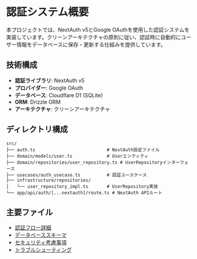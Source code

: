 # 認証システム概要

本プロジェクトでは、NextAuth v5とGoogle OAuthを使用した認証システムを実装しています。クリーンアーキテクチャの原則に従い、認証時に自動的にユーザー情報をデータベースに保存・更新する仕組みを提供しています。

## 技術構成

- **認証ライブラリ**: NextAuth v5
- **プロバイダー**: Google OAuth
- **データベース**: Cloudflare D1 (SQLite)
- **ORM**: Drizzle ORM
- **アーキテクチャ**: クリーンアーキテクチャ

## ディレクトリ構成

```
src/
├── auth.ts                           # NextAuth設定ファイル
├── domain/models/user.ts             # Userエンティティ
├── domain/repositories/user_repository.ts # UserRepositoryインターフェース
├── usecases/auth_usecase.ts          # 認証ユースケース
├── infrastructure/repositories/
│   └── user_repository_impl.ts       # UserRepository実装
└── app/api/auth/[...nextauth]/route.ts # NextAuth APIルート
```

## 主要ファイル

- [認証フロー詳細](./authentication-flow.md)
- [データベーススキーマ](./database-schema.md)
- [セキュリティ考慮事項](./security.md)
- [トラブルシューティング](./troubleshooting.md)